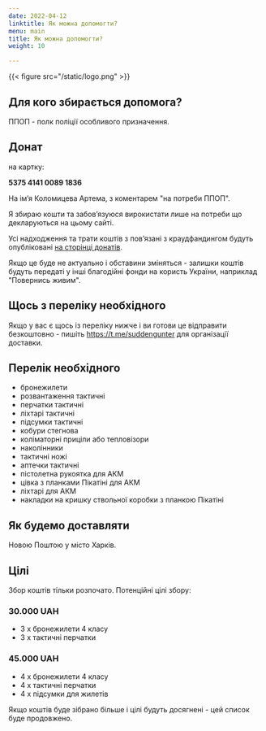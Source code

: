 ```yaml
---
date: 2022-04-12
linktitle: Як можна допомогти?
menu: main
title: Як можна допомогти?
weight: 10

---
```





{{< figure src="/static/logo.png" >}}

## Для кого збирається допомога?

ППОП - полк поліції особливого призначення.

## Донат

на картку:

**5375 4141 0089 1836**

На імʼя Коломицева Артема, з коментарем "на потреби ППОП".

Я збираю кошти та забовʼязуюся вирокистати лише на потреби що декларуються на цьому сайті.

Усі надходження та трати коштів з повʼязані з краудфандингом будуть опубліковані [на сторінці донатів](/donations).

Якщо це буде не актуально і обставини зміняться - залишки коштів будуть передаті у інші благодійні фонди на користь України, наприклад "Повернись живим".

## Щось з переліку необхідного

Якщо у вас є щось із переліку нижче і ви готови це відправити безкоштовно - пишіть https://t.me/suddengunter для організації доставки.

## Перелік необхідного

* бронежилети
* розвантаження тактичні
* перчатки тактичні
* ліхтарі тактичні
* підсумки тактичні
* кобури стегнова
* коліматорні приціли або тепловізори
* наколінники
* тактичні ножі
* аптечки тактичні
* пістолетна рукоятка для АКМ
* цівка з планками Пікатіні для АКМ
* ліхтарі для АКМ
* накладки на кришку ствольної коробки з планкою Пікатіні

## Як будемо доставляти

Новою Поштою у місто Харків.

## Цілі

Збор коштів тільки розпочатo. Потенційні цілі збору:

### 30.000 UAH

* 3 х бронежилети 4 класу
* 3 х тактичні перчатки

### 45.000 UAH

* 4 х бронежилети 4 класу
* 4 х тактичні перчатки
* 4 x підсумки для жилетів

Якщо коштів буде зібрано більше і цілі будуть досягнені - цей список буде продовжено.

<!--more-->